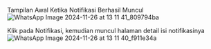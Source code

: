 Tampilan Awal Ketika Notifikasi Berhasil Muncul
![WhatsApp Image 2024-11-26 at 13 11 41_809794ba](https://github.com/user-attachments/assets/ffe9c939-3a2b-442a-a386-73dc9e2237bc)

Klik pada Notifikasi, kemudian muncul halaman detail isi notifikasinya
![WhatsApp Image 2024-11-26 at 13 11 40_f911e34a](https://github.com/user-attachments/assets/0351d21b-45e6-4dcd-a4c7-5340a7dea499)

